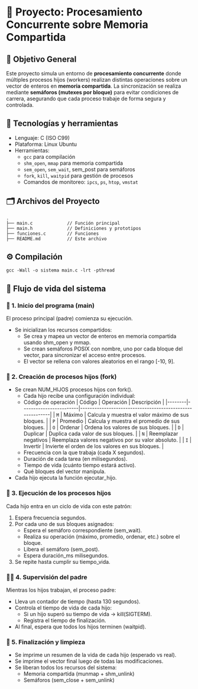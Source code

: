 # 🧠 Proyecto: Procesamiento Concurrente sobre Memoria Compartida

## 🎯 Objetivo General

Este proyecto simula un entorno de **procesamiento concurrente** donde múltiples procesos hijos (workers) realizan distintas operaciones sobre un vector de enteros en **memoria compartida**. La sincronización se realiza mediante **semáforos (mutexes por bloque)** para evitar condiciones de carrera, asegurando que cada proceso trabaje de forma segura y controlada.

## 🔧 Tecnologías y herramientas

-   Lenguaje: C (ISO C99)
-   Plataforma: Linux Ubuntu
-   Herramientas:
    -   `gcc` para compilación
    -   `shm_open`, `mmap` para memoria compartida
    -   `sem_open`, `sem_wait`, sem_post para semáforos
    -   `fork`, `kill`, `waitpid` para gestión de procesos
    -   Comandos de monitoreo: `ipcs`, `ps`, `htop`, `vmstat`

## 🗂️ Archivos del Proyecto

```
.
├── main.c             // Función principal
├── main.h             // Definiciones y prototipos
├── funciones.c        // Funciones
├── README.md          // Este archivo
```

## ⚙️ Compilación

```
gcc -Wall -o sistema main.c -lrt -pthread
```

## 🔄 Flujo de vida del sistema

### 🧩 1. Inicio del programa (main)

El proceso principal (padre) comienza su ejecución.

-   Se inicializan los recursos compartidos:
    -   Se crea y mapea un vector de enteros en memoria compartida usando shm_open y mmap.
    -   Se crean semáforos POSIX con nombre, uno por cada bloque del vector, para sincronizar el acceso entre procesos.
    -   El vector se rellena con valores aleatorios en el rango [-10, 9].

### 👶 2. Creación de procesos hijos (fork)

-   Se crean NUM_HIJOS procesos hijos con fork().
    -   Cada hijo recibe una configuración individual:
    -   Código de operación
        | Código | Operación | Descripción |
        |--------|------------------------|----------------------------------------------------------|
        | `M` | Máximo | Calcula y muestra el valor máximo de sus bloques. |
        | `P` | Promedio | Calcula y muestra el promedio de sus bloques. |
        | `O` | Ordenar | Ordena los valores de sus bloques. |
        | `D` | Duplicar | Duplica cada valor de sus bloques. |
        | `N` | Reemplazar negativos | Reemplaza valores negativos por su valor absoluto. |
        | `I` | Invertir | Invierte el orden de los valores en sus bloques. |
    -   Frecuencia con la que trabaja (cada X segundos).
    -   Duración de cada tarea (en milisegundos).
    -   Tiempo de vida (cuánto tiempo estará activo).
    -   Qué bloques del vector manipula.
-   Cada hijo ejecuta la función ejecutar_hijo.

### 🧠 3. Ejecución de los procesos hijos

Cada hijo entra en un ciclo de vida con este patrón:

1. Espera frecuencia segundos.
2. Por cada uno de sus bloques asignados:
    - Espera el semáforo correspondiente (sem_wait).
    - Realiza su operación (máximo, promedio, ordenar, etc.) sobre el bloque.
    - Libera el semáforo (sem_post).
    - Espera duración_ms milisegundos.
3. Se repite hasta cumplir su tiempo_vida.

### 🧑‍✈️ 4. Supervisión del padre

Mientras los hijos trabajan, el proceso padre:

-   Lleva un contador de tiempo (hasta 130 segundos).
-   Controla el tiempo de vida de cada hijo:
    -   Si un hijo superó su tiempo de vida → kill(SIGTERM).
    -   Registra el tiempo de finalización.
-   Al final, espera que todos los hijos terminen (waitpid).

### 🧼 5. Finalización y limpieza

-   Se imprime un resumen de la vida de cada hijo (esperado vs real).
-   Se imprime el vector final luego de todas las modificaciones.
-   Se liberan todos los recursos del sistema:
    -   Memoria compartida (munmap + shm_unlink)
    -   Semáforos (sem_close + sem_unlink)